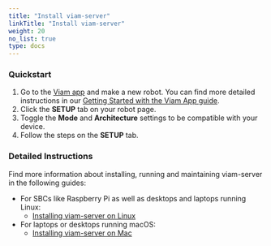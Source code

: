 ```yaml
---
title: "Install viam-server"
linkTitle: "Install viam-server"
weight: 20
no_list: true
type: docs
---
```


### Quickstart

1. Go to the [Viam app](https://app.viam.com) and make a new robot.
You can find more detailed instructions in our [Getting Started with the Viam App guide](/program/app-usage/#adding-a-new-robot).
2. Click the **SETUP** tab on your robot page.
3. Toggle the **Mode** and **Architecture** settings to be compatible with your device.
4. Follow the steps on the **SETUP** tab.

### Detailed Instructions

Find more information about installing, running and maintaining viam-server in the following guides:

- For SBCs like Raspberry Pi as well as desktops and laptops running Linux:
  - [Installing viam-server on Linux](/installation/install/linux-install/)
- For laptops or desktops running macOS:
  - [Installing viam-server on Mac](/installation/install/macos-install/)
